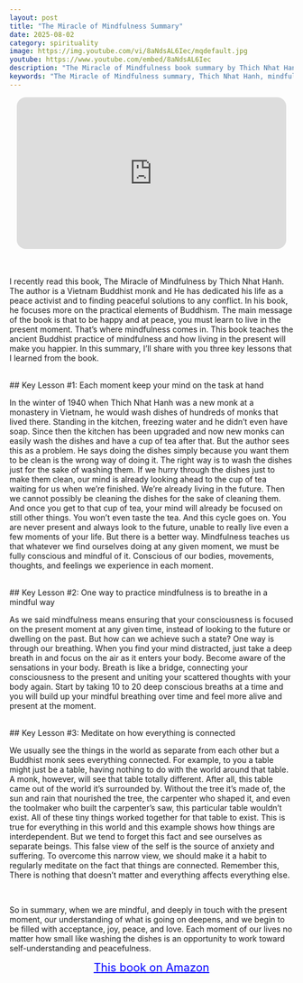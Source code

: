```yaml
---
layout: post
title: "The Miracle of Mindfulness Summary"
date: 2025-08-02
category: spirituality
image: https://img.youtube.com/vi/8aNdsAL6Iec/mqdefault.jpg
youtube: https://www.youtube.com/embed/8aNdsAL6Iec
description: "The Miracle of Mindfulness book summary by Thich Nhat Hanh shares practical Buddhist wisdom on living fully in the present moment. Discover how mindful breathing and awareness lead to peace, joy, and inner calm."
keywords: "The Miracle of Mindfulness summary, Thich Nhat Hanh, mindfulness book summary, mindful living, meditation, present moment, Buddhist teachings, spiritual growth, inner peace"
---
```


<div style="display: flex; justify-content: center; margin-bottom: 20px;">
  <div style="aspect-ratio: 16 / 9; width: 95%; max-width: 700px; position: relative;">
    <iframe 
      src="https://www.youtube.com/embed/8aNdsAL6Iec"
      title="The Miracle of Mindfulness Summary"
      allowfullscreen
      frameborder="0"
      style="position: absolute; inset: 0; width: 100%; height: 100%; border-radius: 16px;">
    </iframe>
  </div>
</div>

<div style="height: 15px;"></div>
<!-- ..................................................................... -->

I recently read this book, The Miracle of Mindfulness by Thich Nhat Hanh. The author is a Vietnam Buddhist monk and He has dedicated his life as a peace activist and to finding peaceful solutions to any conflict. In his book, he focuses more on the practical elements of Buddhism. The main message of the book is that to be happy and at peace, you must learn to live in the present moment. That’s where mindfulness comes in. This book teaches the ancient Buddhist practice of mindfulness and how living in the present will make you happier. In this summary, I’ll share with you three key lessons that I learned from the book.


<br>
## Key Lesson #1: Each moment keep your mind on the task at hand


In the winter of 1940 when Thich Nhat Hanh was a new monk at a monastery in Vietnam, he would wash dishes of hundreds of monks that lived there. Standing in the kitchen, freezing water and he didn’t even have soap. Since then the kitchen has been upgraded and now new monks can easily wash the dishes and have a cup of tea after that. But the author sees this as a problem. He says doing the dishes simply because you want them to be clean is the wrong way of doing it. The right way is to wash the dishes just for the sake of washing them. If we hurry through the dishes just to make them clean, our mind is already looking ahead to the cup of tea waiting for us when we’re finished. We’re already living in the future. Then we cannot possibly be cleaning the dishes for the sake of cleaning them. And once you get to that cup of tea, your mind will already be focused on still other things. You won’t even taste the tea. And this cycle goes on. You are never present and always look to the future, unable to really live even a few moments of your life. But there is a better way. Mindfulness teaches us that whatever we find ourselves doing at any given moment, we must be fully conscious and mindful of it. Conscious of our bodies, movements, thoughts, and feelings we experience in each moment.



<br>
## Key Lesson #2: One way to practice mindfulness is to breathe in a mindful way


As we said mindfulness means ensuring that your consciousness is focused on the present moment at any given time, instead of looking to the future or dwelling on the past. But how can we achieve such a state? One way is through our breathing. When you find your mind distracted, just take a deep breath in and focus on the air as it enters your body. Become aware of the sensations in your body. Breath is like a bridge, connecting your consciousness to the present and uniting your scattered thoughts with your body again. Start by taking 10 to 20 deep conscious breaths at a time and you will build up your mindful breathing over time and feel more alive and present at the moment.



<br>
## Key Lesson #3: Meditate on how everything is connected


We usually see the things in the world as separate from each other but a Buddhist monk sees everything connected. For example, to you a table might just be a table, having nothing to do with the world around that table. A monk, however, will see that table totally different. After all, this table came out of the world it’s surrounded by. Without the tree it’s made of, the sun and rain that nourished the tree, the carpenter who shaped it, and even the toolmaker who built the carpenter’s saw, this particular table wouldn’t exist. All of these tiny things worked together for that table to exist. This is true for everything in this world and this example shows how things are interdependent. But we tend to forget this fact and see ourselves as separate beings. This false view of the self is the source of anxiety and suffering. To overcome this narrow view, we should make it a habit to regularly meditate on the fact that things are connected. Remember this, There is nothing that doesn’t matter and everything affects everything else.  


<br>
 
So in summary, when we are mindful, and deeply in touch with the present moment, our understanding of what is going on deepens, and we begin to be filled with acceptance, joy, peace, and love. Each moment of our lives no matter how small like washing the dishes is an opportunity to work toward self-understanding and peacefulness. 
<br>
<p style="text-align: center;">
  <a href="https://amzn.to/3zC89B4" target="_blank" style="color: blue; text-decoration: underline; font-size: 20px;">
    This book on Amazon
  </a>
</p>
